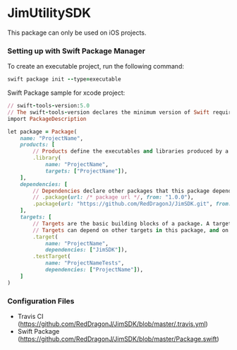 # JimUtilitySDK

This package can only be used on iOS projects.

### Setting up with Swift Package Manager
To create an executable project, run the following command:
```ruby
swift package init --type=executable
```
Swift Package sample for xcode project:
```ruby
// swift-tools-version:5.0
// The swift-tools-version declares the minimum version of Swift required to build this package.
import PackageDescription

let package = Package(
    name: "ProjectName",
    products: [
        // Products define the executables and libraries produced by a package, and make them visible to other packages.
        .library(
            name: "ProjectName",
            targets: ["ProjectName"]),
    ],
    dependencies: [
        // Dependencies declare other packages that this package depends on.
        // .package(url: /* package url */, from: "1.0.0"),
        .package(url: "https://github.com/RedDragonJ/JimSDK.git", from: "NewVersionNumber")
    ],
    targets: [
        // Targets are the basic building blocks of a package. A target can define a module or a test suite.
        // Targets can depend on other targets in this package, and on products in packages which this package depends on.
        .target(
            name: "ProjectName",
            dependencies: ["JimSDK"]),
        .testTarget(
            name: "ProjectNameTests",
            dependencies: ["ProjectName"]),
    ]
)
```

### Configuration Files
- Travis CI (https://github.com/RedDragonJ/JimSDK/blob/master/.travis.yml)
- Swift Package (https://github.com/RedDragonJ/JimSDK/blob/master/Package.swift)
